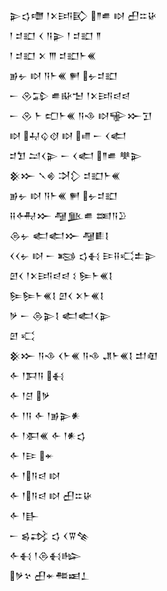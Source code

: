 <div class='block'>
<div class='line'>𒉌𒌓𒈩 𒁹𒉽𒅀𒃼 𒈫𒌑 𒊭 𒌷𒇹𒄩</div>
<div class='line'>𒁹 𒄑𒊬 𒌋 𒀀𒉌 𒁹 𒄑𒊬 𒈫</div>
<div class='line'>𒁹 𒄑𒊬 𒉽 𒐈 𒄑𒊬𒈨𒌍</div>
<div class='line'>𒂊𒉡 𒊭 𒀀𒈨𒌍 𒂍 𒉡𒄑𒊬</div>
<div class='line'>𒀸 𒊮𒁉 𒌑𒄫𒈠 𒁹𒉽𒅀𒁀𒁀</div>
<div class='line'>𒀸 𒊮 𒈨 𒍏𒈨𒌍 𒀀𒈾 𒊭𒊍𒁍𒋛</div>
<div class='line'>𒊭 𒄷𒌒𒋼 𒊭 𒈛 𒀸 𒌋𒅗</div>
<div class='line'>𒄑𒈣 𒁺𒌋𒉌 𒀸 𒌋𒅗 𒈫𒌑 𒋧𒉌</div>
<div class='line'>𒆜𒁍 𒃵𒄯 𒋫𒁷 𒄑𒊬𒈨𒌍</div>
<div class='line'>𒂊𒉡 𒊭 𒀀𒈨𒌍 𒂍 𒉡𒄑𒊬</div>
<div class='line'>𒍝𒅈𒁍 𒆷𒆥𒌑 𒌅𒀀𒊒</div>
<div class='line'>𒁲𒉡 𒅗𒅗𒁍 𒆷𒀾𒋙</div>
<div class='line'>𒌋𒌋𒉡 𒊭 𒀸 𒂕 𒌓𒈬 𒄿𒍝𒄣𒉺𒉌</div>
<div class='line'>𒇻𒌋 𒁹𒉽𒅀𒁀𒁀 𒑱 𒌉𒈨𒌍𒋙</div>
<div class='line'>𒌉𒌉𒈨𒌍𒋙 𒇻𒌋 𒉽𒈨𒌍𒋙</div>
<div class='line'>𒃻 𒀸 𒁲𒉌𒋙 𒅗𒅗𒌋𒉌</div>
<div class='line'>𒇻 𒄣</div>
<div class='line'>𒆜𒁍 𒀀𒈾 𒌋𒈨𒌍 𒀀𒈾 𒂗𒈨𒌍𒋙 𒄥𒊏</div>
<div class='line'>𒅆 𒁹𒁕𒀀 𒈬</div>
<div class='line'>𒅆 𒁹𒆪 𒃻</div>
<div class='line'>𒅆 𒁹𒀀 𒅆 𒁹𒂊𒉌𒀭</div>
<div class='line'>𒅆 𒁹𒀳𒌍 𒅆 𒁹𒀭𒌓</div>
<div class='line'>𒅆 𒁹𒄿 𒄬</div>
<div class='line'>𒅆 𒁹𒀀𒁀 𒊭</div>
<div class='line'>𒅆 𒁹𒀀𒁀 𒊭 𒌷𒇹𒄩</div>
<div class='line'>𒅆 𒁹𒃲</div>
<div class='line'>𒀸 𒌗𒃶 𒌓 𒌋𒐊𒆚</div>
<div class='line'>𒅆𒈬 𒁹𒁲𒈬𒈗</div>
<div class='line'>𒃻𒆳 𒌷𒄬𒍣𒀜𒁇</div>
</div>